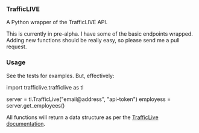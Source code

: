 
### TrafficLIVE

A Python wrapper of the TrafficLIVE API.

This is currently in pre-alpha. I have some of the basic endpoints wrapped. Adding new functions should be really easy, so please send me a pull request.


### Usage

See the tests for examples. But, effectively:

   import trafficlive.trafficlive as tl

   server = tl.TrafficLive("email@address", "api-token")
   employess = server.get_employees()

All functions will return a data structure as per the [TrafficLive documentation](http://46.18.86.57/_documentation/api/).
